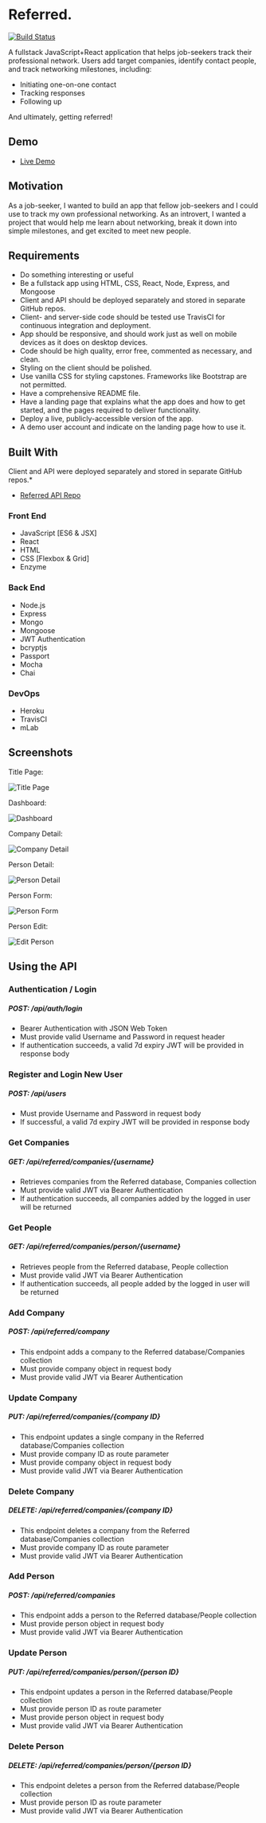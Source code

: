 # Referred.

[![Build Status](https://travis-ci.org/jennifer/referred-client.svg?branch=master)](https://travis-ci.org/jennifer/referred-client)

A fullstack JavaScript+React application that helps job-seekers track their professional network. Users add target companies, identify contact people, and track networking milestones, including:
* Initiating one-on-one contact
* Tracking responses
* Following up

And ultimately, getting referred!

## Demo

- [Live Demo](https://referred-app.herokuapp.com/)

## Motivation

As a job-seeker, I wanted to build an app that fellow job-seekers and I could use to track my own professional networking. As an introvert, I wanted a project that would help me learn about networking, break it down into simple milestones, and get excited to meet new people.

## Requirements
* Do something interesting or useful
* Be a fullstack app using HTML, CSS, React, Node, Express, and Mongoose
* Client and API should be deployed separately and stored in separate GitHub repos. 
* Client- and server-side code should be tested use TravisCI for continuous integration and deployment.
* App should be responsive, and should work just as well on mobile devices as it does on desktop devices.
* Code should be high quality, error free, commented as necessary, and clean.
* Styling on the client should be polished.
* Use vanilla CSS for styling capstones. Frameworks like Bootstrap are not permitted. 
* Have a comprehensive README file.
* Have a landing page that explains what the app does and how to get started, and the pages required to deliver functionality.
* Deploy a live, publicly-accessible version of the app.
* A demo user account and indicate on the landing page how to use it.

## Built With
Client and API were deployed separately and stored in separate GitHub repos.* 
- [Referred API Repo](https://github.com/jennifer/referred-server)

### Front End
* JavaScript [ES6 & JSX]
* React
* HTML
* CSS [Flexbox & Grid]
* Enzyme

### Back End
* Node.js
* Express
* Mongo
* Mongoose
* JWT Authentication
* bcryptjs
* Passport
* Mocha
* Chai

### DevOps
* Heroku
* TravisCI
* mLab

## Screenshots

Title Page:

![Title Page](https://i.imgur.com/NbXf0tw.jpg)

Dashboard:

![Dashboard](https://i.imgur.com/qro3lBu.jpg)

Company Detail:

![Company Detail](https://i.imgur.com/dPmFpAu.jpg)

Person Detail:

![Person Detail](https://i.imgur.com/25n3emm.jpg)

Person Form:

![Person Form](https://i.imgur.com/c7TaQqC.jpg)

Person Edit:

![Edit Person](https://i.imgur.com/x6Fsbb6.jpg)


## Using the API

### Authentication / Login
##### POST: /api/auth/login

* Bearer Authentication with JSON Web Token
* Must provide valid Username and Password in request header
* If authentication succeeds, a valid 7d expiry JWT will be provided in response body

### Register and Login New User
##### POST: /api/users 

* Must provide Username and Password in request body
* If successful, a valid 7d expiry JWT will be provided in response body

### Get Companies
##### GET: /api/referred/companies/{username}

* Retrieves companies from the Referred database, Companies collection
* Must provide valid JWT via Bearer Authentication
* If authentication succeeds, all companies added by the logged in user will be returned

### Get People
##### GET: /api/referred/companies/person/{username}

* Retrieves people from the Referred database, People collection
* Must provide valid JWT via Bearer Authentication
* If authentication succeeds, all people added by the logged in user will be returned

### Add Company
##### POST: /api/referred/company

* This endpoint adds a company to the Referred database/Companies collection
* Must provide company object in request body
* Must provide valid JWT via Bearer Authentication

### Update Company
##### PUT: /api/referred/companies/{company ID}

* This endpoint updates a single company in the Referred database/Companies collection
* Must provide company ID as route parameter
* Must provide company object in request body
* Must provide valid JWT via Bearer Authentication

### Delete Company
##### DELETE: /api/referred/companies/{company ID}

* This endpoint deletes a company from the Referred database/Companies collection
* Must provide company ID as route parameter
* Must provide valid JWT via Bearer Authentication

### Add Person
##### POST: /api/referred/companies

* This endpoint adds a person to the Referred database/People collection
* Must provide person object in request body
* Must provide valid JWT via Bearer Authentication

### Update Person
##### PUT: /api/referred/companies/person/{person ID}

* This endpoint updates a person in the Referred database/People collection
* Must provide person ID as route parameter
* Must provide person object in request body
* Must provide valid JWT via Bearer Authentication

### Delete Person
##### DELETE: /api/referred/companies/person/{person ID}

* This endpoint deletes a person from the Referred database/People collection
* Must provide person ID as route parameter
* Must provide valid JWT via Bearer Authentication